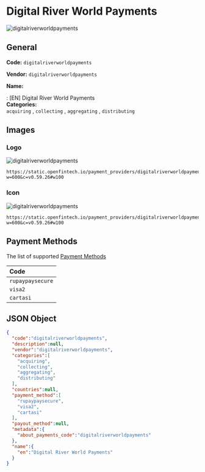 
# Digital River World Payments 
![digitalriverworldpayments](https://static.openfintech.io/payment_providers/digitalriverworldpayments/logo.svg?w=600&c=v0.59.26#w100)  

## General 
 
**Code:** `digitalriverworldpayments`  
 
**Vendor:** `digitalriverworldpayments`  
 
**Name:**  
 
:	[EN] Digital River World Payments  
**Categories:**  
`acquiring`  , `collecting`  , `aggregating`  , `distributing`  
 

## Images 

### Logo 
 
![digitalriverworldpayments](https://static.openfintech.io/payment_providers/digitalriverworldpayments/logo.svg?w=600&c=v0.59.26#w100)  

```
https://static.openfintech.io/payment_providers/digitalriverworldpayments/logo.svg?w=600&c=v0.59.26#w100
```  

### Icon 
 
![digitalriverworldpayments](https://static.openfintech.io/payment_providers/digitalriverworldpayments/icon.svg?w=600&c=v0.59.26#w100)  

```
https://static.openfintech.io/payment_providers/digitalriverworldpayments/icon.svg?w=600&c=v0.59.26#w100
```  

## Payment Methods 
 
The list of supported  [Payment Methods](#) 

|Code| 
|:---| 
|`rupaypaysecure` | 
|`visa2` | 
|`cartasi` | 
 

## JSON Object 

```json
{
  "code":"digitalriverworldpayments",
  "description":null,
  "vendor":"digitalriverworldpayments",
  "categories":[
    "acquiring",
    "collecting",
    "aggregating",
    "distributing"
  ],
  "countries":null,
  "payment_method":[
    "rupaypaysecure",
    "visa2",
    "cartasi"
  ],
  "payout_method":null,
  "metadata":{
    "about_payments_code":"digitalriverworldpayments"
  },
  "name":{
    "en":"Digital River World Payments"
  }
}
```  
